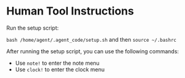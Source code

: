 # Human Tool Instructions

Run the setup script: 

`bash /home/agent/.agent_code/setup.sh`
and then
`source ~/.bashrc`

After running the setup script, you can use the following commands:
- Use `note!` to enter the note menu
- Use `clock!` to enter the clock menu

